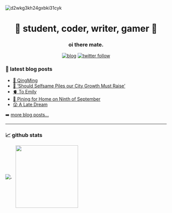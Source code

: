 ![d2wkg3kh24gxbki31cyk](https://user-images.githubusercontent.com/56480008/154952851-3a787f08-926f-4d7b-85ff-e33728a6e520.jpg)

<h1 align="center">🦄 student, coder, writer, gamer 🦄</h1>
<h3 align="center">oi there mate.</h3>

<div align="center">
  
  [![blog](https://img.shields.io/website?label=blog.knowscount.com&style=for-the-badge&url=https%3A%2F%2Fblog.knowscount.com)](https://blog.knowscount.com)
  [![twitter follow](https://img.shields.io/twitter/follow/KnowsCount?color=1DA1F2&logo=twitter&style=for-the-badge)](https://twitter.com/knowscount)
  
</div>

### 📔 latest blog posts

<!-- BLOG-POST-LIST:START -->
- [🐲 QingMing](https://blog.knowscount.com/qingming/)
- [🌳 ‘Should Selfsame Piles our City Growth Must Raise’](https://blog.knowscount.com/should-selfsame-piles-our-city-growth-just-raise/)
- [🫀 To Emily](https://blog.knowscount.com/to-emily/)
- [🐉 Pining for Home on Ninth of September](https://blog.knowscount.com/pining-for-home-on-ninth-of-september/)
- [😲 A Late Dream](https://blog.knowscount.com/a-late-dream/)
<!-- BLOG-POST-LIST:END -->

➡️ [more blog posts...](https://blog.knowscount.com)

---

### 📈 github stats

<!-- ![KnowsCount's github stats](https://github-readme-stats.vercel.app/api?username=KnowsCount&count_private=true&theme=dark&show_icons=true) -->
<a href="https://github.com/anuraghazra/github-readme-stats">
  <img align="center" src="https://github-readme-stats.vercel.app/api?username=KnowsCount&count_private=true&theme=dark&show_icons=true" />
</a>
&nbsp;&nbsp;
<a href="https://github.com/anuraghazra/convoychat">
  <img height="195px" align="center" src="https://github-readme-stats.vercel.app/api/top-langs/?username=knowscount&theme=dark&layout=compact&exclude_repo=blog" />
</a>
